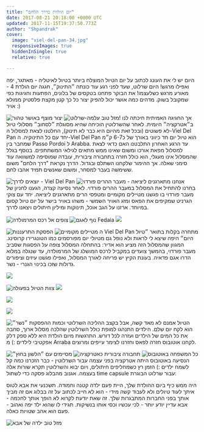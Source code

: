 ```yaml
---
title: "יום הולדת בדרך הלחם"
date: 2017-08-21 20:18:00 +0000 UTC
updated: 2017-11-15T19:37:50.773Z
author: "Shpandrak"
cover:
  image: "viel-del-pan-34.jpg"
  responsiveImages: true
  hiddenInSingle: true
  relative: true

---
```


היום יש לי את העונג לכתוב על יום הטיול המוצלח ביותר בטיול לאיטליה - מאתגר, יפה ואפילו מרגש! היום שרלוט, שעד לפני רגע עוד כונתה ״התינוק״, חגגה יום הולדת 4 - מאורע מרגש כשלעצמו! את הבוקר פתחנו בטקסים של בלונים, הפתעות וחגיגות כפי שמקובל בשוק. מדהים כמה אושר יכול להפיק יצור כל כך קטן מקצת פלסטיק ממולא אויר :)

![](ortisei-43.jpg "יצור מוצף באושר טהור")
![](ortisei-44.jpg "מזל טוב עלמה-שרלוט!")
אך החגיגה האמיתית חיכתה לנו ב״אטרקציה״ היומית. לאחר שהשרלוטין הוכיחה שהיא מסוגלת ״לסחוב״ מסלולי טיול לא פשוטים (ובכל זאת מהיום היא כבר לא תינוק), החלטנו לצאת למסלול ה-Viel Del Pan יחד עם כל התינוקיה. ה-Viel Del Pan הוא טיול יום חד כיווני באורך של כ6-7 ק״מ שמחבר בין Passo Pordoi ל Arabba. עד הרגע האחרון התלבטנו האם כדאי לצאת למסלול מפאת אורכו ומשום שאינו ממש מתאים לגילאי המשתתפים. בנוסף בגלל שהמסלול אינו מעגלי, הוא כולל חזרה בתחבורה ציבורית, עובדה שמוסיפה למשוואה עוד סימני שאלה. אך ההימור שלקחנו השתלם ובגדול. הדרך נקראת "דרך הלחם" משום ששימשה בעבר למסחר, ומשום שאנשים תמיד אהבו לחם.

![](viel-del-pan-2.jpg "יוצאים לדרך - Viel Del Pan")
![](viel-del-pan-5.jpg "מתארגנים ליציאה - מעבר ההרים פורדוי")
אנחנו בחרנו להתחיל את המסלול במעבר ההרים פורדוי. לאחר נסיעה קצרה, הגענו לחניון של מעבר פורדוי בו פגשנו מטיילים מקומיים ומטפסי הרים מתארגנים ליציאה. יחד עם צוקי הגרניט שמקיפים את הפאס ומזג האויר השמשי - משהו באויר בישר על יום טיול קסום במיוחד. ארזנו על הגב אוכל, תינוקות ומיליון חיתולים ויצאנו לדרך.

![](viel-del-pan-19.jpg "צופים אל רכס המרמולדה")
![](viel-del-pan-27.jpg "נוף לאגם Fedaia")
![](viel-del-pan-32.jpg)

![](viel-del-pan-13.jpg "הפסקת התרעננות")
![](viel-del-pan-30.jpg "מטיילים מקומיים")
ה Viel Del Pan מתחרה בקלות בתואר ״טיול היום״ היפה שיצא לי לראות ולא נופל גם מטיולי יום מפורסמים כמו הטונגרירו קרוסינג. המגוון שהמסלול הזה מציע הוא אדיר: בהתחלה המסלול צופה על הפסגות שסביב מעבר פורדוי, בהמשך צועדים במקביל לרכס המושלג של המרמולדה, עד שנגלה במלוא הדרו אגם פדאיה. בעונת הקיץ יש פריחה לאורך המסלול, ואפילו פגשנו עיזים וציפורים גדולות שזכו בכינוי הגנרי - נשר.

![](viel-del-pan-35.jpg)

![](viel-del-pan-37.jpg "צוות הטיול בפעולה")
![](viel-del-pan-33.jpg)

![](viel-del-pan-14.jpg)

![](viel-del-pan-15.jpg)

![](viel-del-pan-17.jpg "״נשר״")
הטיול אמנם לא מאד קשה, אבל בקצב ההליכה השרלוטי וכמות ההפסקות הוא לקח יום שלם. הילדים התנהגו למופת כולל השרלוטין שהלכה מסלול ארוך, סחבה את כל המים של הילדים ועזרה לכל דורש. התרגשות מיום הולדת היא ללא ספק דלק אפקטיבי לילדים :) מ Arraba לקחנו אוטובוס חזרה לפאס וחזרנו לצימר עייפים ומרוצים.

![](viel-del-pan-40.jpg "מסיימים עם ״הלשון בחוץ״")
![](viel-del-pan-41.jpg "תחבורה ציבורית כאטרקציה")
![](viel-del-pan-42.jpg "כל המשפחה באוטובוס")
הנסיעה באוטובוס היתה אטרקציה בפני עצמה עבור השרלוטין - כבר הזכרנו כמה קל לשמח ילדים :) הזמן רץ כשמחליפים חיתולים, ויום יבוא והשרלוטין תקרא שורות אלה בעצמה. אגנוב מהבלוג פסקה כדי לשתול time capsule עבור שרלוט הבוגרת:

היה ממש כיף ביום ההולדת שלך, היית פעם ילדה קטנה וחמודה. תשכנעי את אבא לטוס איתך לעוד טיולים ולא לעבוד קשה מידי - הוא לא חייב לכתוב על זה בבלוג אם זה מביך אותך בפני החברות המתבגרות שלך. זה שאת יודעת לקרוא לא הופך אותך לחכמה - אבא עדיין יודע יותר - לכי עכשיו וכסי אותו בנשיקות. תגידי לו שהוא ילד יפה ואהוב - פעם הוא אהב שטויות כאלה.

![](viel-del-pan-34.jpg "מזל טוב ילדה של אבא")
